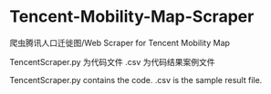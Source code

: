 # Tencent-Mobility-Map-Scraper
爬虫腾讯人口迁徙图/Web Scraper for Tencent Mobility Map

TencentScraper.py 为代码文件
.csv 为代码结果案例文件

TencentScraper.py contains the code.
.csv is the sample result file.
